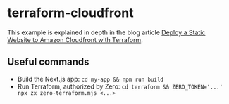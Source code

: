 # terraform-cloudfront

This example is explained in depth in the blog article [Deploy a Static Website to Amazon Cloudfront with Terraform](https://www.tryzero.com/blog/deploy-a-static-website-to-amazon-cloudfront-with-terraform).

## Useful commands

- Build the Next.js app: `cd my-app && npm run build`
- Run Terraform, authorized by Zero: `cd terraform && ZERO_TOKEN='...' npx zx zero-terraform.mjs <...>`
